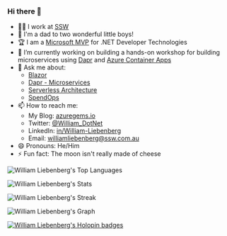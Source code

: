 ### Hi there 👋

- 👨‍💻 I work at [SSW](https://www.ssw.com.au/)
- 👶 I'm a dad to two wonderful little boys!
- 🏆 I am a [Microsoft MVP](https://mvp.microsoft.com/en-US/MVP/profile/f0925581-7aab-4869-89d3-87452b5c0f0a) for .NET Developer Technologies
- 🔭 I’m currently working on building a hands-on workshop for building microservices using [Dapr](https://dapr.io) and [Azure Container Apps](https://azure.microsoft.com/en-au/products/container-apps)
- 💬 Ask me about:
  - [Blazor](https://www.youtube.com/watch?v=Oeh2IJw7Zig)
  - [Dapr - Microservices](https://www.youtube.com/watch?v=NEzirkdO1ac)
  - [Serverless Architecture](https://www.youtube.com/watch?v=BOEG21h1zf0)
  - [SpendOps](https://azuregems.io/spendops-with-azure-cosmos-db/)
- 📫 How to reach me:
  - My Blog: [azuregems.io](https://azuregems.io)
  - Twitter: [@William_DotNet](https://twitter.com/William_DotNet)
  - LinkedIn: [in/William-Liebenberg](https://www.linkedin.com/in/william-liebenberg/)
  - Email: [williamliebenberg@ssw.com.au](mailto:williamliebenberg@ssw.com.au)
- 😄 Pronouns: He/Him
- ⚡ Fun fact: The moon isn't really made of cheese

![William Liebenberg's Top Languages](https://github-readme-stats.vercel.app/api/top-langs/?username=william-liebenberg&theme=vue-dark&show_icons=true&hide_border=false&layout=compact)

![William Liebenberg's Stats](https://github-readme-stats.vercel.app/api?username=william-liebenberg&theme=vue-dark&show_icons=true&hide_border=false&count_private=true)

![William Liebenberg's Streak](https://github-readme-streak-stats.herokuapp.com/?user=william-liebenberg&theme=vue-dark&hide_border=false)

![William Liebenberg's Graph](https://github-readme-activity-graph.vercel.app/graph?username=william-liebenberg&custom_title=William's%20GitHub%20Activity%20Graph&bg_color=273848&color=3ea37a&line=3ea37a&point=3ea37a&area_color=FFFFFF&title_color=FFFFFF&area=true)

[![William Liebenberg's Holopin badges](https://holopin.me/williamliebenberg)](https://holopin.io/@williamliebenberg)
